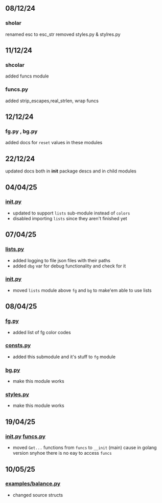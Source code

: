 ## 08/12/24
### sholar
renamed esc to esc_str
removed styles.py & stylres.py


## 11/12/24
### shcolar
added funcs module
### funcs.py
added strip_escapes,real_strlen, wrap funcs
## 12/12/24
### fg.py , bg.py
added docs for `reset` values in these modules


## 22/12/24
updated docs both in __init__ package descs and in child modules

## 04/04/25
### [__init__.py](__init__.py)
- updated to support `lists` sub-module instead of `colors`
- disabled importing `lists` since they aren't finished yet



## 07/04/25
### [lists.py](lists.py)
- added logging to file json files with their paths
- added `dbg` var for debug functionality and check for it
### [__init__.py](__init__.py)
- moved `lists` module above `fg` and `bg` to make'em able to use lists
## 08/04/25
### [fg.py](fg.py)
- added list of fg color codes

### [consts.py](consts.py)
- added this submodule and it's stuff to `fg` module
### [bg.py](bg.py)
- make this module works
### [styles.py](styles.py)
- make this module works







## 19/04/25
### [__init__.py](__init__.py) [funcs.py](funcs.py)
- moved `Get...` functions from `funcs` to `__init` (main) cause in golang version snyhoe there is no eay to access `funcs`

## 10/05/25
### [examples/balance.py](examples/balance.py)
- changed source structs


